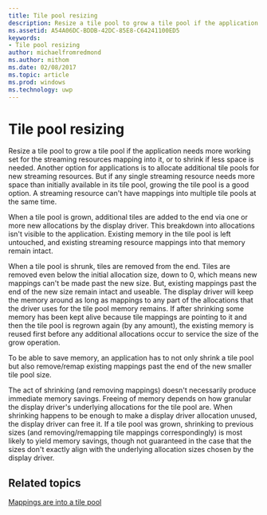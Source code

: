 ```yaml
---
title: Tile pool resizing
description: Resize a tile pool to grow a tile pool if the application needs more working set for the streaming resources mapping into it, or to shrink if less space is needed.
ms.assetid: A54A06DC-BDDB-42DC-85E8-C64241100ED5
keywords:
- Tile pool resizing
author: michaelfromredmond
ms.author: mithom
ms.date: 02/08/2017
ms.topic: article
ms.prod: windows
ms.technology: uwp
---
```


# Tile pool resizing


Resize a tile pool to grow a tile pool if the application needs more working set for the streaming resources mapping into it, or to shrink if less space is needed. Another option for applications is to allocate additional tile pools for new streaming resources. But if any single streaming resource needs more space than initially available in its tile pool, growing the tile pool is a good option. A streaming resource can't have mappings into multiple tile pools at the same time.

When a tile pool is grown, additional tiles are added to the end via one or more new allocations by the display driver. This breakdown into allocations isn't visible to the application. Existing memory in the tile pool is left untouched, and existing streaming resource mappings into that memory remain intact.

When a tile pool is shrunk, tiles are removed from the end. Tiles are removed even below the initial allocation size, down to 0, which means new mappings can't be made past the new size. But, existing mappings past the end of the new size remain intact and useable. The display driver will keep the memory around as long as mappings to any part of the allocations that the driver uses for the tile pool memory remains. If after shrinking some memory has been kept alive because tile mappings are pointing to it and then the tile pool is regrown again (by any amount), the existing memory is reused first before any additional allocations occur to service the size of the grow operation.

To be able to save memory, an application has to not only shrink a tile pool but also remove/remap existing mappings past the end of the new smaller tile pool size.

The act of shrinking (and removing mappings) doesn't necessarily produce immediate memory savings. Freeing of memory depends on how granular the display driver's underlying allocations for the tile pool are. When shrinking happens to be enough to make a display driver allocation unused, the display driver can free it. If a tile pool was grown, shrinking to previous sizes (and removing/remapping tile mappings correspondingly) is most likely to yield memory savings, though not guaranteed in the case that the sizes don't exactly align with the underlying allocation sizes chosen by the display driver.

## <span id="related-topics"></span>Related topics


[Mappings are into a tile pool](mappings-are-into-a-tile-pool.md)

 

 





